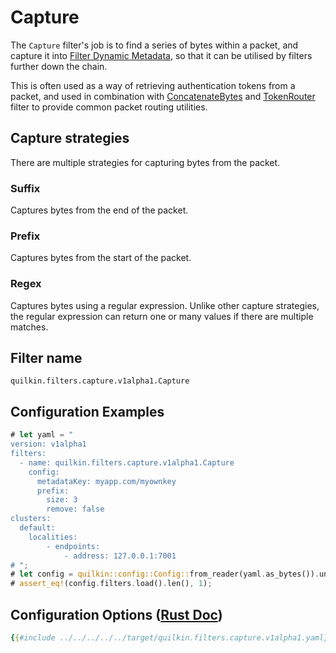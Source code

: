 # Capture

The `Capture` filter's job is to find a series of bytes within a packet, and capture it into
[Filter Dynamic Metadata][filter-dynamic-metadata], so that it can be utilised by filters further
down the chain.

This is often used as a way of retrieving authentication tokens from a packet, and used in combination with
[ConcatenateBytes](concatenate_bytes.md) and
[TokenRouter](token_router.md) filter to provide common packet routing utilities.

## Capture strategies

There are multiple strategies for capturing bytes from the packet.

### Suffix
Captures bytes from the end of the packet.

### Prefix
Captures bytes from the start of the packet.

### Regex
Captures bytes using a regular expression. Unlike other capture strategies,
the regular expression can return one or many values if there are
multiple matches.


## Filter name
```text
quilkin.filters.capture.v1alpha1.Capture
```

## Configuration Examples
```rust
# let yaml = "
version: v1alpha1
filters:
  - name: quilkin.filters.capture.v1alpha1.Capture
    config:
      metadataKey: myapp.com/myownkey
      prefix:
        size: 3
        remove: false
clusters:
  default:
    localities:
        - endpoints:
            - address: 127.0.0.1:7001
# ";
# let config = quilkin::config::Config::from_reader(yaml.as_bytes()).unwrap();
# assert_eq!(config.filters.load().len(), 1);
```

## Configuration Options ([Rust Doc](../../../../api/quilkin/filters/capture/struct.Config.html))

```yaml
{{#include ../../../../../target/quilkin.filters.capture.v1alpha1.yaml}}
```

[filter-dynamic-metadata]: ../filters.md#filter-dynamic-metadata
